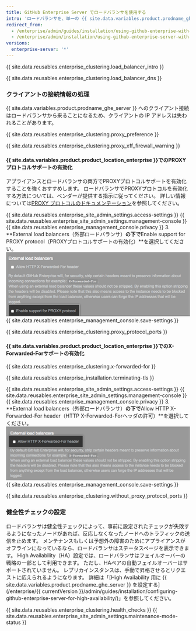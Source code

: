 ```yaml
---
title: GitHub Enterprise Server でロードバランサを使用する
intro: 'ロードバランサを、単一の {{ site.data.variables.product.prodname_ghe_server }} アプライアンス、あるいは High Availability 構成のアプライアンスのペアの前で使ってください。'
redirect_from:
  - /enterprise/admin/guides/installation/using-github-enterprise-with-a-load-balancer/
  - /enterprise/admin/installation/using-github-enterprise-server-with-a-load-balancer
versions:
  enterprise-server: '*'
---
```


{{ site.data.reusables.enterprise_clustering.load_balancer_intro }}

{{ site.data.reusables.enterprise_clustering.load_balancer_dns }}

### クライアントの接続情報の処理

{{ site.data.variables.product.prodname_ghe_server }} へのクライアント接続はロードバランサから来ることになるため、クライアントの IP アドレスは失われることがあります。

{{ site.data.reusables.enterprise_clustering.proxy_preference }}

{{ site.data.reusables.enterprise_clustering.proxy_xff_firewall_warning }}

#### {{ site.data.variables.product.product_location_enterprise }}でのPROXYプロトコルサポートの有効化

アプライアンスとロードバランサの両方でPROXYプロトコルサポートを有効化することを強くおすすめします。 ロードバランサでPROXYプロトコルを有効化する方法については、ベンダーが提供する指示に従ってください。 詳しい情報については[PROXY プロトコルのドキュメンテーション](http://www.haproxy.org/download/1.6/doc/proxy-protocol.txt)を参照してください。

{{ site.data.reusables.enterprise_site_admin_settings.access-settings }}
{{ site.data.reusables.enterprise_site_admin_settings.management-console }}
{{ site.data.reusables.enterprise_management_console.privacy }}
3. **External load balancers（外部ロードバランサ）**の下で**Enable support for PROXY protocol（PROXYプロトコルサポートの有効化）**を選択してください。 ![PROXY プロトコルを有効化するチェックボックス](/assets/images/enterprise/management-console/enable-proxy.png)
{{ site.data.reusables.enterprise_management_console.save-settings }}

{{ site.data.reusables.enterprise_clustering.proxy_protocol_ports }}

#### {{ site.data.variables.product.product_location_enterprise }}でのX-Forwarded-Forサポートの有効化

{{ site.data.reusables.enterprise_clustering.x-forwarded-for }}

{{ site.data.reusables.enterprise_installation.terminating-tls }}

{{ site.data.reusables.enterprise_site_admin_settings.access-settings }}
{{ site.data.reusables.enterprise_site_admin_settings.management-console }}
{{ site.data.reusables.enterprise_management_console.privacy }}
3. **External load balancers（外部ロードバランサ）**の下で**Allow HTTP X-Forwarded-For header（HTTP X-Forwarded-Forヘッダの許可）**を選択してください。 ![HTTP X-Forwarded-For ヘッダを許可するチェックボックス](/assets/images/enterprise/management-console/allow-xff.png)
{{ site.data.reusables.enterprise_management_console.save-settings }}

{{ site.data.reusables.enterprise_clustering.without_proxy_protocol_ports }}

### 健全性チェックの設定

ロードバランサは健全性チェックによって、事前に設定されたチェックが失敗するようになったノードがあれば、反応しなくなったノードへのトラフィックの送信を止めます。 メンテナンスもしくは予想外の障害のためにアプライアンスがオフラインになっているなら、ロードバランサはステータスページを表示できます。 High Availability（HA）設定では、ロードバランサはフェイルオーバーの戦略の一部として利用できます。 ただし、HAペアの自動フェイルオーバーはサポートされていません。 レプリカインスタンスは、手動で昇格させるとリクエストに応えられるようになります。 詳細は「[High Availability 用に {{ site.data.variables.product.prodname_ghe_server }} を設定する](/enterprise/{{ currentVersion }}/admin/guides/installation/configuring-github-enterprise-server-for-high-availability/)」を参照してください。

{{ site.data.reusables.enterprise_clustering.health_checks }}
{{ site.data.reusables.enterprise_site_admin_settings.maintenance-mode-status }}

